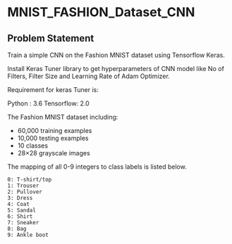 # MNIST_FASHION_Dataset_CNN
## Problem Statement
Train a simple CNN on the Fashion MNIST dataset using Tensorflow Keras.

Install Keras Tuner library to get hyperparameters of CNN model like No of Filters, Filter Size and Learning Rate of Adam Optimizer.

Requirement for keras Tuner is:

Python : 3.6
Tensorflow: 2.0

The Fashion MNIST dataset including:

*   60,000 training examples
*   10,000 testing examples
*   10 classes
*   28×28 grayscale images

The mapping of all 0-9 integers to class labels is listed below.
```
0: T-shirt/top
1: Trouser
2: Pullover
3: Dress
4: Coat
5: Sandal
6: Shirt
7: Sneaker
8: Bag
9: Ankle boot
```
